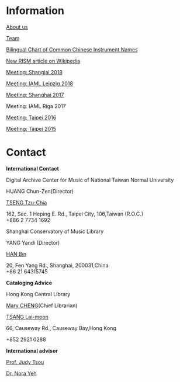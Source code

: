 # Information

[About us](/working-groups/clr/home.html)

[Team](/working-groups/clr/team.html)

[Bilingual Chart of Common Chinese Instrument Names](/resources-old-website/workgroups/Bilingual_Chart_of_Common_Chinese_Instrument_Names.pdf)

[New RISM article on Wikipedia](/working-groups/clr/wikipedia.html)

[Meeting: Shangjai 2018](/working-groups/clr/shanghai2018.html)

[Meeting: IAML Leipzig 2018](/working-groups/clr/leipzig2018.html)

[Meeting: Shanghai 2017](/working-groups/clr/shanghai2017.html)

Meeting: IAML Riga 2017

[Meeting: Taipei 2016](/working-groups/clr/taipei2016.html)

[Meeting: Taipei 2015](/working-groups/clr/taipei2015.html)



# Contact

**International Contact**

Digital Archive Center for Music of National Taiwan Normal University

HUANG Chun-Zen(Director)

[TSENG Tzu-Chia](mailto:tzchia22@gmail.com)

162, Sec. 1 Heping E. Rd., Taipei City, 106,Taiwan (R.O.C.)  
+886 2 7734 1692

Shanghai Conservatory of Music Library

YANG Yandi (Director)

[HAN Bin](mailto:hanbin@shcmusic.edu.cn)

20, Fen Yang Rd., Shanghai, 200031,China  
+86 21 64315745

**Cataloging Advice**

Hong Kong Central Library

[Mary CHENG](mailto:mmlcheng@lcsd.gov.hk)(Chief Librarian)

[TSANG Lai-moon](mailto:lmtsang@lcsd.gov.hk)

66, Causeway Rd., Causeway Bay,Hong Kong

+852 2921 0288

**International advisor**

[Prof. Judy Tsou](mailto:jstsou@u.washington.edu)

[Dr. Nora Yeh](mailto:yehnorareed@gmail.com)
